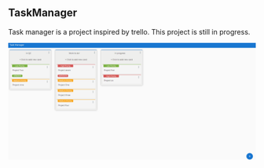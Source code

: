 ## TaskManager

Task manager is a project inspired by trello. This project is still in progress.


![TaskManagerDemo](TaskManager.gif)
